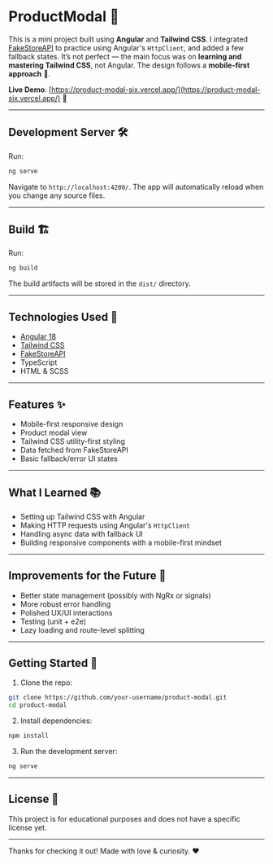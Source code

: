# ProductModal 🚀

This is a mini project built using **Angular** and **Tailwind CSS**. I integrated [FakeStoreAPI](https://fakestoreapi.com/) to practice using Angular's `HttpClient`, and added a few fallback states. It’s not perfect — the main focus was on **learning and mastering Tailwind CSS**, not Angular. The design follows a **mobile-first approach** 📱.

**Live Demo**: [https://product-modal-six.vercel.app/](https://product-modal-six.vercel.app/) 🔗

---

## Development Server 🛠️

Run:

```bash
ng serve
```

Navigate to `http://localhost:4200/`. The app will automatically reload when you change any source files.

---

## Build 🏗️

Run:

```bash
ng build
```

The build artifacts will be stored in the `dist/` directory.

---

## Technologies Used 🧰

- [Angular 18](https://angular.io/)
- [Tailwind CSS](https://tailwindcss.com/)
- [FakeStoreAPI](https://fakestoreapi.com/)
- TypeScript
- HTML & SCSS

---

## Features ✨

- Mobile-first responsive design
- Product modal view
- Tailwind CSS utility-first styling
- Data fetched from FakeStoreAPI
- Basic fallback/error UI states

---

## What I Learned 📚

- Setting up Tailwind CSS with Angular
- Making HTTP requests using Angular's `HttpClient`
- Handling async data with fallback UI
- Building responsive components with a mobile-first mindset

---

## Improvements for the Future 🔧

- Better state management (possibly with NgRx or signals)
- More robust error handling
- Polished UX/UI interactions
- Testing (unit + e2e)
- Lazy loading and route-level splitting

---

## Getting Started 🚀

1. Clone the repo:

```bash
git clone https://github.com/your-username/product-modal.git
cd product-modal
```

2. Install dependencies:

```bash
npm install
```

3. Run the development server:

```bash
ng serve
```

---

## License 📄

This project is for educational purposes and does not have a specific license yet.

---

Thanks for checking it out! Made with love & curiosity. ❤️
